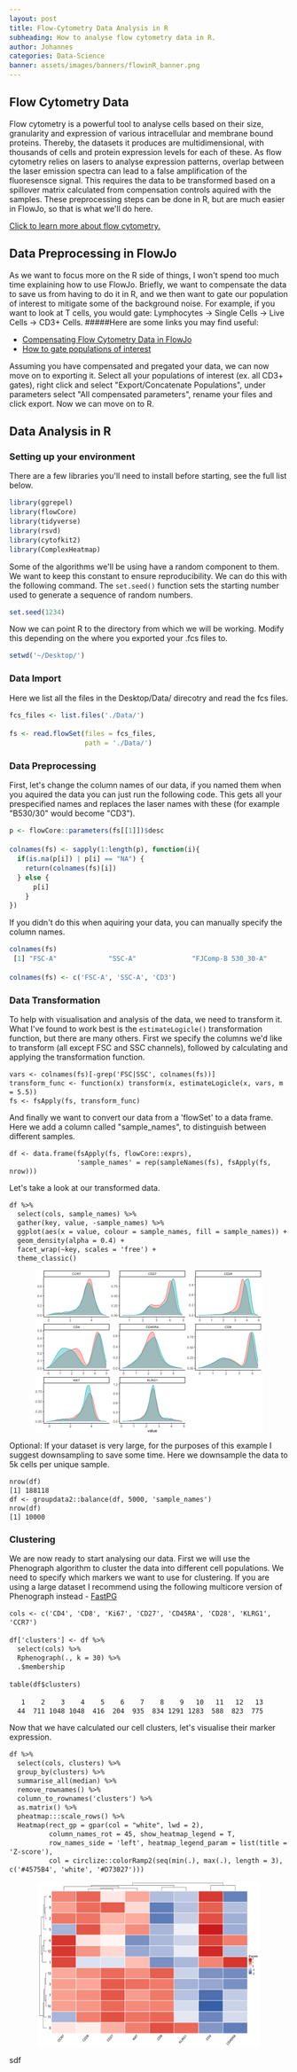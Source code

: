 ```yaml
---
layout: post
title: Flow-Cytometry Data Analysis in R
subheading: How to analyse flow cytometry data in R.
author: Johannes
categories: Data-Science
banner: assets/images/banners/flowinR_banner.png
---
```

## Flow Cytometry Data
Flow cytometry is a powerful tool to analyse cells based on their size, granularity and expression of various intracellular and membrane bound proteins. Thereby, the datasets it produces are multidimensional, with thousands of cells and protein expression levels for each of these. As flow cytometry relies on lasers to analyse expression patterns, overlap between the laser emission spectra can lead to a false amplification of the fluoresensce signal. This requires the data to be transformed based on a spillover matrix calculated from compensation controls aquired with the samples. These preprocessing steps can be done in R, but are much easier in FlowJo, so that is what we'll do here.

[Click to learn more about flow cytometry.](https://www.bio-rad-antibodies.com/introduction-to-flow-cytometry.html?JSESSIONID_STERLING=59BC83F7E58F1788511FEBA9A1C057C5.ecommerce2&evCntryLang=UK-en&cntry=UK&thirdPartyCookieEnabled=true)

## Data Preprocessing in FlowJo
As we want to focus more on the R side of things, I won't spend too much time explaining how to use FlowJo. Briefly, we want to compensate the data to save us from having to do it in R, and we then want to gate our population of interest to mitigate some of the background noise. For example, if you want to look at T cells, you would gate: Lymphocytes &rarr; Single Cells &rarr; Live Cells &rarr; CD3+ Cells.
#####Here are some links you may find useful:
- [Compensating Flow Cytometry Data in FlowJo](https://docs.flowjo.com/flowjo/experiment-based-platforms/plat-comp-overview/)
- [How to gate populations of interest](https://docs.flowjo.com/flowjo/graphs-and-gating/)

Assuming you have compensated and pregated your data, we can now move on to exporting it. Select all your populations of interest (ex. all CD3+ gates), right click and select "Export/Concatenate Populations", under parameters select "All compensated parameters", rename your files and click export. 
Now we can move on to R.

## Data Analysis in R
### Setting up your environment
There are a few libraries you'll need to install before starting, see the full list below.

```R
library(ggrepel)
library(flowCore)
library(tidyverse)
library(rsvd)
library(cytofkit2)
library(ComplexHeatmap)
```
Some of the algorithms we'll be using have a random component to them. We want to keep this constant to ensure reproducibility. We can do this with the following command. The ```set.seed()``` function sets the starting number used to generate a sequence of random numbers.

```R
set.seed(1234)
```
Now we can point R to the directory from which we will be working. Modify this depending on the where you exported your .fcs files to.

```R
setwd('~/Desktop/')
```
### Data Import

Here we list all the files in the Desktop/Data/ direcotry and read the fcs files.

```R
fcs_files <- list.files('./Data/')

fs <- read.flowSet(files = fcs_files, 
                   path = './Data/')
```
### Data Preprocessing
First, let's change the column names of our data, if you named them when you aquired the data you can just run the following code. This gets all your prespecified names and replaces the laser names with these (for example "B530/30" would become "CD3").

```R
p <- flowCore::parameters(fs[[1]])$desc

colnames(fs) <- sapply(1:length(p), function(i){
  if(is.na(p[i]) | p[i] == "NA") { 
    return(colnames(fs)[i]) 
  } else { 
      p[i] 
    }
})

```
If you didn't do this when aquiring your data, you can manually specify the column names.

```R
colnames(fs)
 [1] "FSC-A"             "SSC-A"              "FJComp-B 530_30-A"

colnames(fs) <- c('FSC-A', 'SSC-A', 'CD3')

```
### Data Transformation
To help with visualisation and analysis of the data, we need to transform it. What I've found to work best is the ```estimateLogicle()``` transformation function, but there are many others. First we specify the columns we'd like to transform (all except FSC and SSC channels), followed by calculating and applying the transformation function. 

```
vars <- colnames(fs)[-grep('FSC|SSC', colnames(fs))]
transform_func <- function(x) transform(x, estimateLogicle(x, vars, m = 5.5))
fs <- fsApply(fs, transform_func)
```
And finally we want to convert our data from a 'flowSet' to a data frame. Here we add a column called "sample_names", to distinguish between different samples.

```
df <- data.frame(fsApply(fs, flowCore::exprs), 
                 'sample_names' = rep(sampleNames(fs), fsApply(fs, nrow)))
```

Let's take a look at our transformed data.

```
df %>%
  select(cols, sample_names) %>%
  gather(key, value, -sample_names) %>%
  ggplot(aes(x = value, colour = sample_names, fill = sample_names)) +
  geom_density(alpha = 0.4) +
  facet_wrap(~key, scales = 'free') +
  theme_classic()
```
<img src="/assets/images/flowinR/density_plot.png" width="411" height="294" style="display: block; margin-left: auto; margin-right: auto;"/>

Optional: If your dataset is very large, for the purposes of this example I suggest downsampling to save some time. Here we downsample the data to 5k cells per unique sample.

```
nrow(df)
[1] 188118
df <- groupdata2::balance(df, 5000, 'sample_names')
nrow(df)
[1] 10000
```

### Clustering
We are now ready to start analysing our data. First we will use the Phenograph algorithm to cluster the data into different cell populations. We need to specify which markers we want to use for clustering. If you are using a large dataset I recommend using the following multicore version of Phenograph instead - [FastPG](https://github.com/sararselitsky/FastPG)

```
cols <- c('CD4', 'CD8', 'Ki67', 'CD27', 'CD45RA', 'CD28', 'KLRG1', 'CCR7')

df['clusters'] <- df %>%
  select(cols) %>%
  Rphenograph(., k = 30) %>%
  .$membership

table(df$clusters)

   1    2    3    4    5    6    7    8    9   10   11   12   13 
  44  711 1048 1048  416  204  935  834 1291 1283  588  823  775 
```
Now that we have calculated our cell clusters, let's visualise their marker expression. 

```
df %>%
  select(cols, clusters) %>%
  group_by(clusters) %>%
  summarise_all(median) %>%
  remove_rownames() %>%
  column_to_rownames('clusters') %>%
  as.matrix() %>%
  pheatmap:::scale_rows() %>%
  Heatmap(rect_gp = gpar(col = "white", lwd = 2),
          column_names_rot = 45, show_heatmap_legend = T,
          row_names_side = 'left', heatmap_legend_param = list(title = 'Z-score'),
          col = circlize::colorRamp2(seq(min(.), max(.), length = 3), c('#4575B4', 'white', '#D73027')))
```
<img src="/assets/images/flowinR/heatmap.png" width="400" height="300" style="display: block; margin-left: auto; margin-right: auto;"/>














sdf




